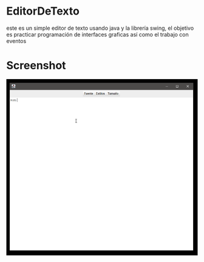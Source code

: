 # EditorDeTexto

este es un simple editor de texto usando java y la librería swing, el objetivo es practicar programación de interfaces graficas así como el trabajo con eventos 

# Screenshot 
![alt text](https://github.com/CarlosDev88/EditorDeTexto/blob/main/capturas/prosesador.gif)
